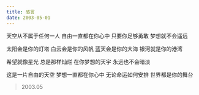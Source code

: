 ```yaml
---
title: 感言
date: 2003-05-01
---
```


天空从不属于任何一人
自由一直都在你心中
只要你足够勇敢
梦想就不会遥远
<!--more-->
太阳会是你的灯塔
白云会是你的风帆
蓝天会是你的大海
银河就是你的港湾

希望就像星光
总是那样灿烂
在你梦想的天宇
永远也不会暗淡

这是一片自由的天空
梦想一直都在你心中
无论命运如何安排
世界都是你的舞台

> 2003.05